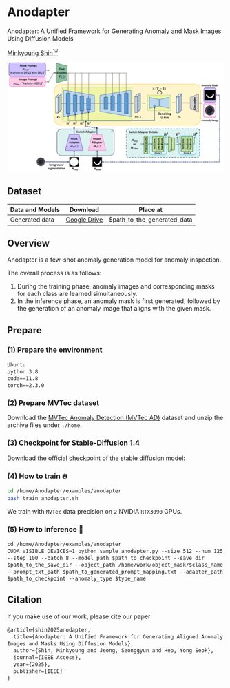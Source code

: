 # Anodapter
Anodapter: A Unified Framework for Generating Anomaly and Mask Images Using Diffusion Models
<!-- <br> -->
[Minkyoung Shin<sup>1#</sup>](https://github.com/conel77)

<img src="anodapter_overview.png" width="800">

## Dataset
| Data and Models                          | Download                                                                                             | Place at                  |
|------------------------------------------|------------------------------------------------------------------------------------------------------|---------------------------|
| Generated data                           | [Google Drive](https://drive.google.com/drive/folders/19uaBAdhukr1RKxI7qZyGo5cx0mBXEz4_?usp=sharing)   | $path_to_the_generated_data                          |


## Overview
Anodapter is a few-shot anomaly generation model for anomaly inspection.

The overall process is as follows:

1. During the training phase, anomaly images and corresponding masks for each class are learned simultaneously.
2. In the inference phase, an anomaly mask is first generated, followed by the generation of an anomaly image that aligns with the given mask.

## Prepare


### (1) Prepare the environment
```
Ubuntu
python 3.8
cuda==11.8
torch==2.3.0
```
### (2) Prepare MVTec dataset

Download the [MVTec Anomaly Detection (MVTec AD)](https://www.mvtec.com/company/research/datasets/mvtec-ad/) dataset and unzip the archive files under ```./home```.

### (3) Checkpoint for Stable-Diffusion 1.4

Download the official checkpoint of the stable diffusion model:

### (4) How to train 🔥

```bash
cd /home/Anodapter/examples/anodapter
bash train_anodapter.sh
```
We train with `MVTec` data precision on `2` NVIDIA `RTX3090` GPUs.

### (5) How to inference 🎈

```
cd /home/Anodapter/examples/anodapter
CUDA_VISIBLE_DEVICES=1 python sample_anodapter.py --size 512 --num 125 --step 100 --batch 8 --model_path $path_to_checkpoint --save_dir $path_to_the_save_dir --object_path /home/work/object_mask/$class_name --prompt_txt_path $path_to_generated_prompt_mapping.txt --adapter_path $path_to_checkpoint --anomaly_type $type_name
```

## Citation

If you make use of our work, please cite our paper:

```
@article{shin2025anodapter,
  title={Anodapter: A Unified Framework for Generating Aligned Anomaly Images and Masks Using Diffusion Models},
  author={Shin, Minkyoung and Jeong, Seonggyun and Heo, Yong Seok},
  journal={IEEE Access},
  year={2025},
  publisher={IEEE}
}
```
